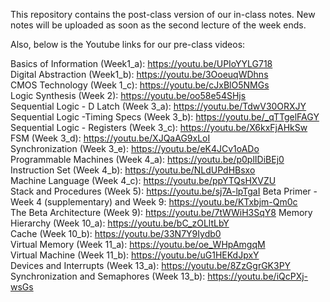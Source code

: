 This repository contains the post-class version of our in-class notes. New notes will be uploaded as soon as the second lecture of the week ends. 


Also, below is the Youtube links for our pre-class videos:

Basics of Information (Week1_a): https://youtu.be/UPIoYYLG718  
Digital Abstraction (Week1_b): https://youtu.be/3OoeuqWDhns  
CMOS Technology (Week 1_c): https://youtu.be/cJxBlO5NMGs  
Logic Synthesis (Week 2): https://youtu.be/oo58e54SHjs   
Sequential Logic - D Latch (Week 3_a): https://youtu.be/TdwV30ORXJY  
Sequential Logic -Timing Specs (Week 3_b): https://youtu.be/_qTTgelFAGY  
Sequential Logic - Registers (Week 3_c): https://youtu.be/X6kxFjAHkSw  
FSM (Week 3_d): https://youtu.be/XJQaAG9xLoI  
Synchronization (Week 3_e): https://youtu.be/eK4JCv1oADo   
Programmable Machines (Week 4_a): https://youtu.be/p0plIDiBEj0 
Instruction Set (Week 4_b): https://youtu.be/NLdUPdHBsxo  
Machine Language (Week 4_c): https://youtu.be/ppYTQsHXVZU  
Stack and Procedures (Week 5): https://youtu.be/sj7A-lpTgaI
Beta Primer - Week 4 (supplementary) and Week 9: https://youtu.be/KTxbjm-Qm0c  
The Beta Architecture (Week 9): https://youtu.be/7tWWiH3SqY8 
Memory Hierarchy (Week 10_a): https://youtu.be/bC_zOLltLbY  
Cache (Week 10_b): https://youtu.be/33N7Y9Iydb0  
Virtual Memory (Week 11_a): https://youtu.be/oe_WHpAmgqM  
Virtual Machine (Week 11_b): https://youtu.be/uG1HEKdJpxY  
Devices and Interrupts (Week 13_a): https://youtu.be/8ZzGgrGK3PY  
Synchronization and Semaphores (Week 13_b): https://youtu.be/iQcPXj-wsGs  
